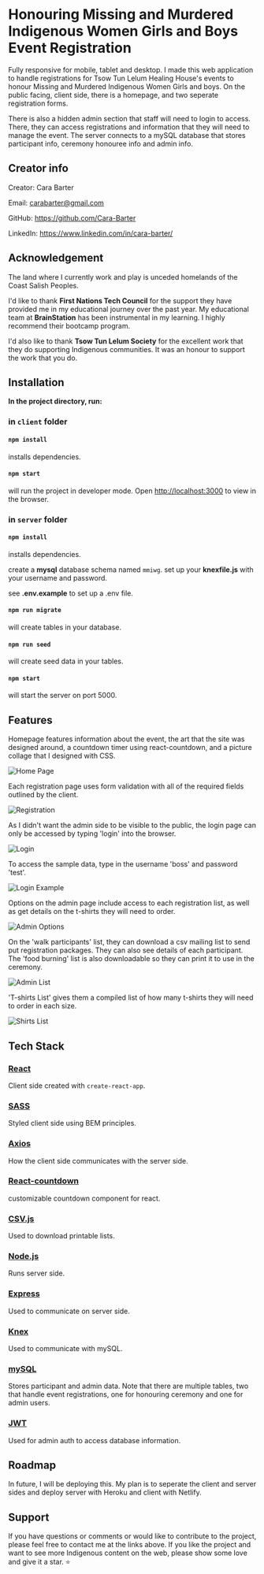 # Honouring Missing and Murdered Indigenous Women Girls and Boys Event Registration

Fully responsive for mobile, tablet and desktop. I made this web application to handle registrations for Tsow Tun Lelum Healing House's events to honour Missing and Murdered Indigenous Women Girls and boys. On the public facing, client side, there is a homepage, and two seperate registration forms. 

There is also a hidden admin section that staff will need to login to access. There, they can access registrations and information that they will need to manage the event.
The server connects to a mySQL database that stores participant info, ceremony honouree info and admin info.

## Creator info

Creator: Cara Barter

Email: carabarter@gmail.com

GitHub: https://github.com/Cara-Barter

LinkedIn: https://www.linkedin.com/in/cara-barter/

## Acknowledgement

The land where I currently work and play is unceded homelands of the Coast Salish Peoples. 

I'd like to thank **First Nations Tech Council** for the support they have provided me in my educational journey over the past year.  My educational team at **BrainStation** has been instrumental in my learning. I highly recommend their bootcamp program.

I'd also like to thank **Tsow Tun Lelum Society** for the excellent work that they do supporting Indigenous communities.  It was an honour to support the work that you do.

## Installation

**In the project directory, run:**

### in `client` folder

#### `npm install` 
installs dependencies.

#### `npm start`
will run the project in developer mode.
Open [http://localhost:3000](http://localhost:3000) to view in the browser. 

### in `server` folder

#### `npm install`
installs dependencies.

create a **mysql** database schema named `mmiwg`.
set up your **knexfile.js** with your username and password. 

see **.env.example** to set up a .env file.

#### `npm run migrate`
will create tables in your database.

#### `npm run seed`
will create seed data in your tables. 

#### `npm start`
will start the server on port 5000.

## Features

Homepage features information about the event, the art that the site was designed around, a countdown timer using react-countdown, and a picture collage that I designed with CSS.

![Home Page](./server/public/readme-screens/mmiwg-hompage.PNG)

Each registration page uses form validation with all of the required fields outlined by the client.

![Registration](./server/public/readme-screens/mmiwg-registration.PNG)

As I didn't want the admin side to be visible to the public, the login page can only be accessed by typing 'login' into the browser.

![Login](./server/public/readme-screens/login.PNG)

To access the sample data, type in the username 'boss' and password 'test'.

![Login Example](./server/public/readme-screens/login-example.PNG)

Options on the admin page include access to each registration list, as well as get details on the t-shirts they will need to order.

![Admin Options](./server/public/readme-screens/admin.PNG)

On the 'walk participants' list, they can download a csv mailing list to send put registration packages. They can also see details of each participant. The 'food burning' list is also downloadable so they can print it to use in the ceremony.

![Admin List](./server/public/readme-screens/admin-options.PNG)

'T-shirts List' gives them a compiled list of how many t-shirts they will need to order in each size.

![Shirts List](./server/public/readme-screens/shirts.PNG)

## Tech Stack

### [React](https://reactjs.org/)
Client side created with `create-react-app`.

### [SASS](https://sass-lang.com/)
Styled client side using BEM principles.

### [Axios](https://axios-http.com/)
How the client side communicates with the server side.

### [React-countdown](https://www.npmjs.com/package/react-countdown)
customizable countdown component for react.

### [CSV.js](https://csv.js.org)
Used to download printable lists.

### [Node.js](https://nodejs.org/en/)
Runs server side.

### [Express](http://expressjs.com/)
Used to communicate on server side.

### [Knex](http://knexjs.org//)
Used to communicate with mySQL.

### [mySQL](https://www.mysql.com/)
Stores participant and admin data. Note that there are multiple tables, two that handle event registrations, one for honouring ceremony and one for admin users.

### [JWT](https://jwt.io/)
Used for admin auth to access database information.

## Roadmap

In future, I will be deploying this. My plan is to seperate the client and server sides and deploy server with Heroku and client with Netlify.

## Support

If you have questions or comments or would like to contribute to the project, please feel free to contact me at the links above. If you like the project and want to see more Indigenous content on the web, please show some love and give it a star. :star:
